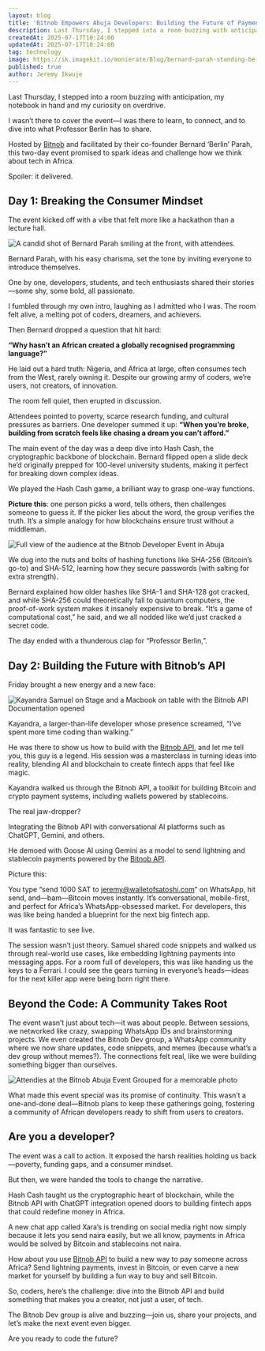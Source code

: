 ```yaml
---
layout: blog
title: 'Bitnob Empowers Abuja Developers: Building the Future of Payment Apps in Africa'
description: Last Thursday, I stepped into a room buzzing with anticipation, my notebook in hand and my curiosity on overdrive.  Hosted by Bitnob in Abuja and facilitated by their co-founder Bernard ‘Berlin’ Parah, this two-day event promised to spark ideas and challenge how we think about tech in Africa.
createdAt: 2025-07-17T10:24:00
updatedAt: 2025-07-17T10:24:00
tag: technology
image: https://ik.imagekit.io/monierate/Blog/bernard-parah-standing-before-an-audience.jpg?updatedAt=1752741508293
published: true
author: Jeremy Ikwuje
---
```

Last Thursday, I stepped into a room buzzing with anticipation, my notebook in hand and my curiosity on overdrive.

I wasn’t there to cover the event—I was there to learn, to connect, and to dive into what Professor Berlin has to share.

Hosted by [Bitnob](https://bitnob.com) and facilitated by their co-founder Bernard ‘Berlin’ Parah, this two-day event promised to spark ideas and challenge how we think about tech in Africa.

Spoiler: it delivered.

## Day 1: Breaking the Consumer Mindset

The event kicked off with a vibe that felt more like a hackathon than a lecture hall.

![A candid shot of Bernard Parah smiling at the front, with attendees.](https://ik.imagekit.io/monierate/Blog/bernard-parah-standing-before-an-audience.jpg?updatedAt=1752741508293)

Bernard Parah, with his easy charisma, set the tone by inviting everyone to introduce themselves.

One by one, developers, students, and tech enthusiasts shared their stories—some shy, some bold, all passionate.

I fumbled through my own intro, laughing as I admitted who I was. The room felt alive, a melting pot of coders, dreamers, and achievers.

Then Bernard dropped a question that hit hard:

**“Why hasn’t an African created a globally recognised programming language?”**

He laid out a hard truth: Nigeria, and Africa at large, often consumes tech from the West, rarely owning it. Despite our growing army of coders, we’re users, not creators, of innovation.

The room fell quiet, then erupted in discussion.

Attendees pointed to poverty, scarce research funding, and cultural pressures as barriers. One developer summed it up: **“When you’re broke, building from scratch feels like chasing a dream you can’t afford.”**

The main event of the day was a deep dive into Hash Cash, the cryptographic backbone of blockchain. Bernard flipped open a slide deck he’d originally prepped for 100-level university students, making it perfect for breaking down complex ideas.

We played the Hash Cash game, a brilliant way to grasp one-way functions.

**Picture this**: one person picks a word, tells others, then challenges someone to guess it. If the picker lies about the word, the group verifies the truth. It’s a simple analogy for how blockchains ensure trust without a middleman.

![Full view of the audience at the Bitnob Developer Event in Abuja](https://ik.imagekit.io/monierate/Blog/full-audience-at-the-bitnob-abuja-event.jpeg?updatedAt=1752741831447)

We dug into the nuts and bolts of hashing functions like SHA-256 (Bitcoin’s go-to) and SHA-512, learning how they secure passwords (with salting for extra strength).

Bernard explained how older hashes like SHA-1 and SHA-128 got cracked, and while SHA-256 could theoretically fall to quantum computers, the proof-of-work system makes it insanely expensive to break. “It’s a game of computational cost,” he said, and we all nodded like we’d just cracked a secret code.

The day ended with a thunderous clap for “Professor Berlin,”.

## Day 2: Building the Future with Bitnob’s API

Friday brought a new energy and a new face:

![Kayandra Samuel on Stage and a Macbook on table with the Bitnob API Documentation opened](https://ik.imagekit.io/monierate/Blog/kayandra-samuel-on-stage-and-a-macbook-on-table-bitnob-api-documentation-opened.jpeg?updatedAt=1752742062025)

Kayandra, a larger-than-life developer whose presence screamed, “I’ve spent more time coding than walking.”

He was there to show us how to build with the [Bitnob API](http://docs.bitnob.com/docs/getting-started), and let me tell you, this guy is a legend. His session was a masterclass in turning ideas into reality, blending AI and blockchain to create fintech apps that feel like magic.

Kayandra walked us through the Bitnob API, a toolkit for building Bitcoin and crypto payment systems, including wallets powered by stablecoins.

The real jaw-dropper?

Integrating the Bitnob API with conversational AI platforms such as ChatGPT, Gemini, and others.

He demoed with Goose AI using Gemini as a model to send lightning and stablecoin payments powered by the [Bitnob API](http://docs.bitnob.com/docs/getting-started).

Picture this:

You type “send 1000 SAT to jeremy@walletofsatoshi.com” on WhatsApp, hit send, and—bam—Bitcoin moves instantly. It’s conversational, mobile-first, and perfect for Africa’s WhatsApp-obsessed market. For developers, this was like being handed a blueprint for the next big fintech app.

It was fantastic to see live.

The session wasn’t just theory. Samuel shared code snippets and walked us through real-world use cases, like embedding lightning payments into messaging apps. For a room full of developers, this was like handing us the keys to a Ferrari. I could see the gears turning in everyone’s heads—ideas for the next killer app were being born right there.

## Beyond the Code: A Community Takes Root

The event wasn’t just about tech—it was about people. Between sessions, we networked like crazy, swapping WhatsApp IDs and brainstorming projects. We even created the Bitnob Dev group, a WhatsApp community where we now share updates, code snippets, and memes (because what’s a dev group without memes?). The connections felt real, like we were building something bigger than ourselves.

![Attendies at the Bitnob Abuja Event Grouped for a memorable photo](https://ik.imagekit.io/monierate/Blog/attendies-group-photos-at-the-bitnob-event.jpg?updatedAt=1752742364360)

What made this event special was its promise of continuity. This wasn’t a one-and-done deal—Bitnob plans to keep these gatherings going, fostering a community of African developers ready to shift from users to creators.

## Are you a developer?

The event was a call to action. It exposed the harsh realities holding us back—poverty, funding gaps, and a consumer mindset.

But then, we were handed the tools to change the narrative.

Hash Cash taught us the cryptographic heart of blockchain, while the Bitnob API with ChatGPT integration opened doors to building fintech apps that could redefine money in Africa.

A new chat app called Xara’s is trending on social media right now simply because it lets you send naira easily, but we all know, payments in Africa would be solved by Bitcoin and stablecoins not naira.

How about you use [Bitnob API](http://docs.bitnob.com/docs/getting-started) to build a new way to pay someone across Africa? Send lightning payments, invest in Bitcoin, or even carve a new market for yourself by building a fun way to buy and sell Bitcoin.

So, coders, here’s the challenge: dive into the Bitnob API and build something that makes you a creator, not just a user, of tech.

The Bitnob Dev group is alive and buzzing—join us, share your projects, and let’s make the next event even bigger.

Are you ready to code the future?

